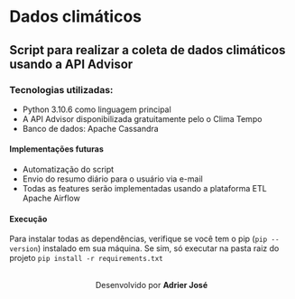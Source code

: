 # Dados climáticos
## Script para realizar a coleta de dados climáticos usando a API Advisor
### Tecnologias utilizadas:
- Python 3.10.6 como linguagem principal
- A API Advisor disponibilizada gratuitamente pelo o Clima Tempo
- Banco de dados: Apache Cassandra

#### Implementações futuras

- Automatização do script 
- Envio do resumo diário para o usuário via e-mail 
- Todas as features serão implementadas usando a plataforma ETL Apache Airflow

#### Execução
Para instalar todas as dependências, verifique se você tem o pip (`pip --version`) instalado em sua máquina. Se sim, só executar na pasta raiz do projeto `pip install -r requirements.txt`
 
<br>
<center> Desenvolvido por <strong>Adrier José</strong></center>
